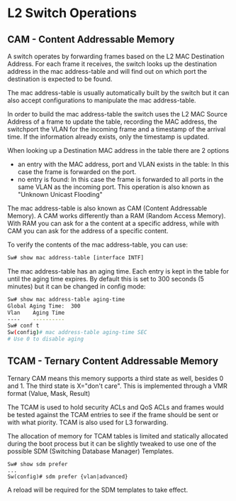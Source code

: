 # L2 Switch Operations

## CAM - Content Addressable Memory

A switch operates by forwarding frames based on the L2 MAC Destination Address. For each frame it receives, the switch looks up the destination address in the mac address-table and will find out on which port the destination is expected to be found.

The mac address-table is usually automatically built by the switch but it can also accept configurations to manipulate the mac address-table.

In order to build the mac address-table the switch uses the L2 MAC Source Address of a frame to update the table, recording the MAC address, the switchport the VLAN for the incoming frame and a timestamp of the arrival time. If the information already exists, only the timestamp is updated.

When looking up a Destination MAC address in the table there are 2 options

* an entry with the MAC address, port and VLAN exists in the table: In this case the frame is forwarded on the port.
* no entry is found: In this case the frame is forwarded to all ports in the same VLAN as the incoming port. This operation is also known as "Unknown Unicast Flooding"

The mac address-table is also known as CAM (Content Addressable Memory). A CAM works differently than a RAM (Random Access Memory). With RAM you can ask for a the content at a specific address, while with CAM you can ask for the address of a specific content.

To verify the contents of the mac address-table, you can use:

```bash
Sw# show mac address-table [interface INTF]
```

The mac address-table has an aging time. Each entry is kept in the table for until the aging time expires. By default this is set to 300 seconds (5 minutes) but it can be changed in config mode:

```bash
Sw# show mac address-table aging-time
Global Aging Time:  300
Vlan    Aging Time
----    ----------
Sw# conf t
Sw(config)# mac address-table aging-time SEC
# Use 0 to disable aging
```

## TCAM - Ternary Content Addressable Memory

Ternary CAM means this memory supports a third state as well, besides 0 and 1. The third state is X="don't care". This is implemented through a VMR format (Value, Mask, Result)&#x20;

The TCAM is used to hold security ACLs and QoS ACLs and frames would be tested against the TCAM entries to see if the frame should be sent or with what piority. TCAM is also used for L3 forwarding.&#x20;

The allocation of memory for TCAM tables is limited and statically allocated during the boot process but it can be slightly tweaked to use one of the possible SDM (Switching Database Manager) Templates.

```
Sw# show sdm prefer
...
Sw(config)# sdm prefer {vlan|advanced}
```

A reload will be required for the SDM templates to take effect.
